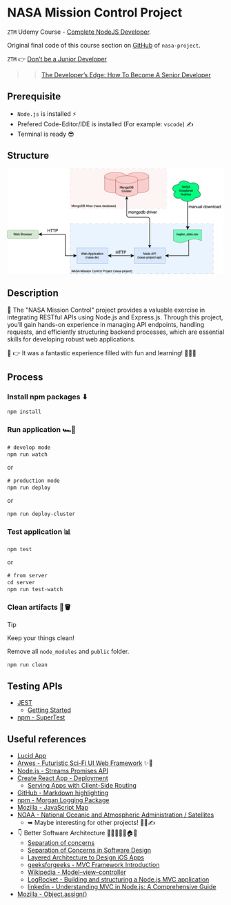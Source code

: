 # NASA Mission Control Project

`ZTM` Udemy Course - [Complete NodeJS Developer](https://www.udemy.com/course/complete-nodejs-developer-zero-to-mastery).

Original final code of this course section on [GitHub](https://github.com/odziem/nasa-project) of `nasa-project`.

`ZTM` 👉 [Don’t be a Junior Developer](https://zerotomastery.io/blog/dont-be-a-junior-developer-the-roadmap)
>> [The Developer’s Edge: How To Become A Senior Developer](https://zerotomastery.io/blog/developers-edge-how-to-become-a-senior-developer/)

## Prerequisite

<!-- -->
- `Node.js` is installed ⚡
- Prefered Code-Editor/IDE is installed (For example: `vscode`) ✍
- Terminal is ready 😎 

## Structure

<!-- ![Alt text](./docs/images/Project+Architectural+Diagram.drawio.svg) -->
<img src="./docs/images/Project+Architectural+Diagram.drawio.svg">

## Description

<!-- Exercises for NASA Project. -->
📌 The "NASA Mission Control" project provides a valuable exercise in integrating RESTful APIs using Node.js and Express.js. Through this project, you’ll gain hands-on experience in managing API endpoints, handling requests, and efficiently structuring backend processes, which are essential skills for developing robust web applications.

🚀 👉 It was a fantastic experience filled with fun and learning! 🎉💥🙌

## Process

### Install npm packages ⬇

```shell
npm install
```

### Run application 🏎️💨
<!-- 
> [!CAUTION]
> Currently only optimized for deployment! -->

```shell
# develop mode
npm run watch
```

or

```shell
# production mode
npm run deploy
```

or

```shell
npm run deploy-cluster
```

### Test application 📊

```shell
npm test
```

or

```shell
# from server
cd server
npm run test-watch 
```

### Clean artifacts 🧹🪣

> [!TIP]
> Keep your things clean!

Remove all `node_modules` and `public` folder.

```shell
npm run clean
```

## Testing APIs

- [JEST](https://jestjs.io/)
  - [Getting Started](https://jestjs.io/docs/getting-started)
- [npm - SuperTest](https://www.npmjs.com/package/supertest)

## Useful references

<!-- 
- []()
 -->
- [Lucid App](https://www.lucidchart.com/pages/?)
- [Arwes - Futuristic Sci-Fi UI Web Framework](https://arwes.dev/) ✨🚀
- [Node.js - Streams Promises API](https://nodejs.org/api/stream.html#stream_streams_promises_api)
- [Create React App - Deployment](https://create-react-app.dev/docs/deployment/)
  - [Serving Apps with Client-Side Routing](https://create-react-app.dev/docs/deployment/#serving-apps-with-client-side-routing)
- [GitHub - Markdown highlighting](https://github.com/orgs/community/discussions/16925)
- [npm - Morgan Logging Package](https://www.npmjs.com/package/morgan)
- [Mozilla - JavaScript Map](https://developer.mozilla.org/en-US/docs/Web/JavaScript/Reference/Global_Objects/Map)
- [NOAA - National Oceanic and Atmospheric Administration / Satellites](https://www.noaa.gov/satellites)
  - ➥ Maybe interesting for other projects! 🤔💡✍
- 👇 Better Software Architecture 📐👷🏻‍♀️🏰🏠🕌
  - [Separation of concerns](https://en.wikipedia.org/wiki/Separation_of_concerns)
  - [Separation of Concerns in Software Design](https://nalexn.github.io/separation-of-concerns/)
  - [Layered Architecture to Design iOS Apps](https://www.vadimbulavin.com/layered-architecture-ios/)
  - [geeksforgeeks - MVC Framework Introduction](https://www.geeksforgeeks.org/mvc-framework-introduction/)
  - [Wikipedia - Model–view–controller](https://en.wikipedia.org/wiki/Model%E2%80%93view%E2%80%93controller)
  - [LogRocket - Building and structuring a Node.js MVC application](https://blog.logrocket.com/building-structuring-node-js-mvc-application/)
  - [linkedin - Understanding MVC in Node.js: A Comprehensive Guide](https://www.linkedin.com/pulse/understanding-mvc-nodejs-comprehensive-guide-vishwas-acharya-xpxgf/)
- [Mozilla - Object.assign()](https://developer.mozilla.org/en-US/docs/Web/JavaScript/Reference/Global_Objects/Object/assign)
